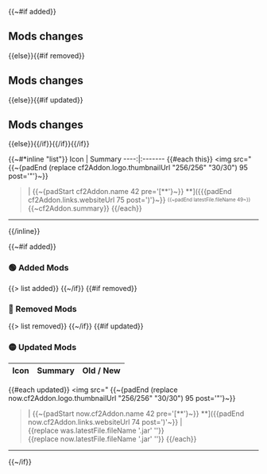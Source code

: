 {{~#if added}}
## Mods changes
{{else}}{{#if removed}}
## Mods changes
{{else}}{{#if updated}}
## Mods changes
{{else}}{{/if}}{{/if}}{{/if}}

{{~#*inline "list"}}
Icon | Summary
----:|:-------
{{#each this}}
<img src="
  {{~{padEnd (replace cf2Addon.logo.thumbnailUrl "256/256" "30/30") 95 post='"'}~}}
> | 
  {{~{padStart cf2Addon.name 42 pre='[**'}~}}
**]({{{padEnd cf2Addon.links.websiteUrl 75 post=')'}~}}
<sup><sub>
  {{~padEnd latestFile.fileName 49~}}
</sub></sup><br>
  {{~cf2Addon.summary}}
{{/each}}
-----------

{{/inline}}

{{~#if added}}
### 🟢 Added Mods

{{> list added}}
{{~/if}}
{{#if removed}}

### 🔴 Removed Mods

{{> list removed}}
{{~/if}}
{{#if updated}}
### 🟡 Updated Mods

Icon | Summary | Old / New
----:|:--------|:---------
{{#each updated}}
<img src="
  {{~{padEnd (replace now.cf2Addon.logo.thumbnailUrl "256/256" "30/30") 95 post='"'}~}}
> | 
  {{~{padStart now.cf2Addon.name 42 pre='[**'}~}}
**]({{padEnd now.cf2Addon.links.websiteUrl 74 post=')'~}}
 | <nobr>{{replace was.latestFile.fileName '.jar' ''}}</nobr><br><nobr>{{replace now.latestFile.fileName '.jar' ''}}</nobr>
{{/each}}
-----------

{{~/if}}